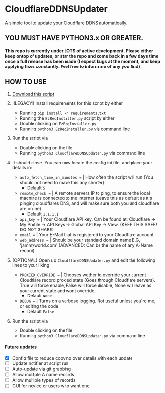 # CloudflareDDNSUpdater
A simple tool to update your Cloudflare DDNS automatically.

## YOU MUST HAVE PYTHON3.x OR GREATER.

#### This repo is currently under LOTS of active development. Please either keep ontop of updates, or star the repo and come back in a few days time once a full release has been made (I expect bugs at the moment, and keep applying fixes constantly. Feel free to inform me of any you find)

## HOW TO USE
1. [Download this script](https://github.com/james3126/CloudflareDDNSUpdater/archive/master.zip)

2. !!LEGACY!! Install requirements for this script by either
   - Running `pip install -r requirements.txt`
   - Running the `EzReqInstaller.py` script by either
   - Double clicking on `EzReqInstaller.py`
   - Running `python3 EzReqInstaller.py` via command line
      
3. Run the script via
   - Double clicking on the file
   - Running `python3 CloudflareDDNSUpdater.py` via command line
   
4. It should close. You can now locate the config.ini file, and place your details in:
   - `auto_fetch_time_in_minutes =` | How often the script will run (You should not need to make this any shorter)
      - Default `5`
   - `remote_check =` | A remote servers IP to ping, to ensure the local machine is connected to the internet (Leave this as default as it's pinging cloudflares DNS, and will make sure both you and cloudflare are online)
      - Default `1.1.1.1`
   - `api_key =` | Your Cloudflare API key. Can be found at: Cloudflare -> My Profile -> API Keys -> Global API Key -> View. (KEEP THIS SAFE! DO NOT SHARE)
   - `email =` | Your E-Mail that is registered to your Cloudflare account
   - `web_address =` | Should be your standard domain name E.G, 'jammyworld.com' (ADVANCED: Can be the name of any A-Name record)   

5. (OPTIONAL) Open up `CloudflareDDNSUpdater.py` and edit the following lines to your liking
   - `PROXIED_OVERRIDE =` | Chooses wether to override your current Cloudflare record proxied state (Goes through Cloudflare servers). True will force enable, False will force disable, None will leave as your current state and wont override.
      - Default `None`
   - `DEBUG =` | Turns on a verbose logging. Not useful unless you're me, or editing the code.
      - Default `False`

6. Run the script via
   - Double clicking on the file
   - Running `python3 CloudflareDDNSUpdater.py` via command line


#### Future updates
- [x] Config file to reduce copying over details with each update
- [ ] Update notifier at script run
- [ ] Auto-update via git grabbing
- [ ] Allow mulitple A name records
- [ ] Allow multiple types of records
- [ ] GUI for novice or users who want one
